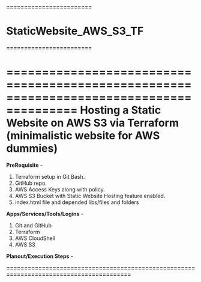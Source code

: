 **========================**
# StaticWebsite_AWS_S3_TF
**========================**

========================================================================================
Hosting a Static Website on AWS S3 via Terraform (minimalistic website for AWS dummies)
========================================================================================

**PreRequisite** - 
1. Terraform setup in Git Bash.
2. GitHub repo.
3. AWS Access Keys along with policy.
4. AWS S3 Bucket with Static Website Hosting feature enabled.
5. index.html file and depended libs/files and folders

**Apps/Services/Tools/Logins** -
1. Git and GitHub
2. Terraform
3. AWS CloudShell
4. AWS S3

**Planout/Execution Steps** -





**========================================================================================**
